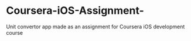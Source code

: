 # Coursera-iOS-Assignment-
Unit convertor app made as an assignment for Coursera iOS development course
